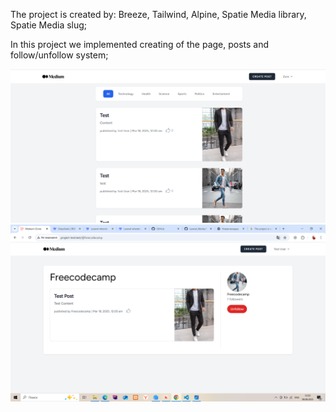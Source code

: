 The project is created by: Breeze, Tailwind, Alpine, Spatie Media library, Spatie Media slug;

In this project we implemented creating of the page, posts and follow/unfollow system;

![MainPage](image1.png)
![MainPage](image2.png)
